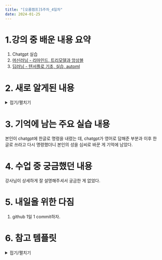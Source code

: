 ```yaml
---
title: "[오름캠프]5주차_4일차"
date: 2024-01-25
---
```


# 1.강의 중 배운 내용 요약  

1. Chatgpt 실습
2. [머신러닝 - 리마인드, 트리모델과 앙상블](https://colab.research.google.com/drive/1OmPWMWvZvnMfWcgoKNtlaee9TpD_LVYH?usp=sharing)
3. [딥러닝 - 텐서플로 기초, 실습, automl](https://colab.research.google.com/drive/12BV1tcwbRHQLEEchYWDo-IYNajiX-P97?usp=sharing)

# 2. 새로 알게된 내용

<details close>
<summary>접기/펼치기</summary>
<div markdown="1">

복습을 위해 블로그글을 작성하려고 보니 오늘 실습한 게 많고 대부분 chatgpt 상에서 이뤄진 거라 뭘 쓸지 오랬동안 정하지 못했다. 대충 수업끝나고 한 시간 뒤 쯤에서야 정할 수 있었다.

아무튼 금일은 chatgpt를 실습하면서 프롬프트 엔지니어링을 배웠다. 프롬프트 엔지니어링은 대충 말하자면 gpt에 입력할 프롬프트를 체계화하고 구조화하여 gpt로 하여금 더 좋은 답변을 만드는 작업이다. 즉, gpt를 쓰는 데, Good Input을 넣는 거라고 보면 된다.

금일 강사님은 다음과 같이 프롬프트에 사용될 제약조건을 하나 하나 다루면서 실습을 진행하셨다.

```markdown
[제약조건]
1. 새로운 창 생성
2. 역할 부여
3. 제약조건 / 입력문
4. 말투지정
5. 대상지정
6. 구분기호 활용
7. 단계별지침
8. 사례와 예시의 중요성
9. 구조화된 출력 지정의 중요성
10. 점진적인 구성
```

1. 새로운 창 : chatgpt도 여러 탭을 띄워서 사용할 수 있다. 그렇기 때문에 멀티태스킹으로 사용하는 게 효율이 더 좋다.
2. 역할 부여 : 그럼 이제 gpt에게 뭘 시킬지를 써줘야 하는 데, 이 때 명령을 내리는 본인이 누구인지를 명시하는 게 좋다. 예를 들어, 나는 개발자인 데, 블로그를 쓰고 싶어. 라고 하면 개발이라는 범위로 좁혀서 잘 답해준다.
3. 제약조건 / 입력문 : 그 다음에는 일종의 제약 또는 입력문을 지정해줘야한다. 제약같은 경우, 이런 건 들어가면 안 된다. 나이는 몇이다 등등을 제한하는 것으로 생각하면 좋다. 입력문 같은 경우, 광고문구에는 이모티콘도 포함해줘 같은 부가적으로 포함되야하는 것들을 넣는다.
4. 말투지정 : 영어야 중세 영어까지 올라가는 게 아니면, 포맷을 유지하는 이상 반말 구분이 없는 편이다. 하지만 한글의 경우, 글을 읽는 대상에 따라 존댓말인지 아닌지가 굉장히 중요해진다. 특히 고객, 선생님 상대로 반말을 쓸 수는 더욱이 없기에 존댓말을 쓸지 말지 잘 정해줘야한다. 
창의적인 작업을 만드는 경우라면 거기에 맞게 말투를 선정해도 좋다.
5. 대상지정 : 만일 chatgpt에게 메일을 써달라고 하는 경우는 메일을 받는 대상이 친구가 아닌 이상 그 대상에 맞는 형식으로 글을 작성해야한다. 이를 위해 대상을 지정해주면 대상에 맞게 글을 구조적으로 잘 써준다.
이 다음부터는 말 그대로 인지라 어떻게 설명할지를 모르겠다. 지금 이렇게 글 쓰는 것보다 실습 한번 더하고 교안 한 번 더 보는 게 더 나을 수 있을 정도다. 백문이 불여일견이라고 만일 수업을 제대로 안 듣고 이 글을 보고 있는 사람이 있다면 당장 교안을 보면서 실습을 해보길 바란다.
6. 구분기호 활용
7. 단계별 지침
8. 사례와 예시의 중요성
9. 구조화된 출력 지정의 중요성
10. 점진적인 구성


그 다음으로는 chatgpt의 활용에 대해 배웠다. 대표적으로는 위에 언급된 제약조건을 적절히 섞어서 템플릿으로 활용하는 것이다. 이를 통해 블로그 글도 쉽게 쓸 수 있고, 이 때 블로그 글이 검색엔진에 선택되도록 SEO까지 만질 수 도 있다는 것을 알게 되었다.

마지막으로는 기획과 서비스적인 측면을 다뤘다. 기획 부분으로는 chatgpt를 구글 문서와 연동하여 블로그 글 기획을 한번에 하는 실습을 했다. 서비스 부분으로는 실제 서비스의 뒷단에서 돌아가는 chatgpt의 작동을 colab 환경에서 체험했다. colab환경에서는 openapi에서 개인에게 제공한 secret key를 이용해 chatgpt의 api를 이용하여 colab상에서 chatgpt 서비스를 이용할 수 있었다. 이에 대해 구조적인 설명을 하려면 사용자 경험과 뒤에서 이루어지는 과정을 이해해야 한다. 그 과정은 다음과 같다. 

먼저 본인이 인공지능 앱을 사용해서 무언가 입력 후 결과를 보는 건 앞단(Front-End)에서 시각적으로 표현이 되는 것이다. 그리고 그 과정의 중간에서 사용자의 입력을 받아서 처리하여 사용자에게 결과를 전달하기까지는 뒷단(Back-End)에서 이루어진다. 이번 colab에서 진행한 부분은 그 뒷단에서 이루어지는 일을 실습해본 것이다. 

그런데 여기서 유의할 점이 api를 사용할 때마다 일정 과금이 발생한다는 점이다. 그에 대한 이유는 다음과 같이 설명할 수 있다. 

colab과 같은 뒷단에서는 당연히 chatgpt같이 거대한 서비스를 직접적으로 구축해서 붙여서 쓰기 어렵다. 그렇기에 그런 거대한 서비스를 api로 통신하여 입력을 주고, 그 결과를 원격지 서비스로부터 받게 된다. 이렇게 api를 쓰는 사람은 보통 자신의 서비스를 위해 chatgpt의 리소스를 끌어다 쓰기 때문에 chatgpt 사이트에 직접 들어가서 사용하는 일반 고객과는 다르게 과금을 매길 수 밖에 없다. 그렇기에 무료 모델인 gpt 3.5를 쓰더라도 리소스 사용에 대한 과금이 생길 수 밖에 없는 것이다.

그럼 그 과금비용은 비쌀까? 그렇지도 않다. 다만 gpt 3.5와 gpt 4의 이용요금이 크게 차이가 난다. 이런 점을 고려해보면, 텍스트 기반 서비스를 제공하고 최신 정보까지 필요한 게 아니라면 gpt 3.5를 서비스로 이용하는 게 좋을지 모른다는 생각이 들었다. 물론 gpt 4가 gpt 3.5에 비해서 학습한 하이퍼파라미터 수가 압도적으로 많기에 그만큼 성능도 좋고 범용적이고 비싸다는 점도 이해는 된다. 

그렇다하더라도 처음부터 과금은 되지 않게 가입 시 소정의 크레딧을 준다. 그 크레딧이 5 달러 정도 인데, 테스트나 체험정도로는 5달러까지 쓰는 데는 꽤 걸리겠다 싶을 정도로 과금은 적당해보였다. 그런데 강사님에게 주어져있던 크레딧과 비교해보니 크게 차이가 났다. 하지만 이 부분도 이해할만 했다. 이는 chatgpt의 서비스적 성격 때문이다. 불만이 있는 사람은 다음과 같이 말할 수 있다.

AWS, GCP 처럼 나중에 가입해도 똑같은 프리티어 기간이나 크레딧을 주면 안 되냐?  
이런 불만에 대한 답은 안 된다이다. 이건 chatgpt의 서비스가 가지는 성격이 AWS,GCP와는 달라서 그럴 수 밖에 없다고 단정 지을 수 있다. 일단 AWS나 GCP는 Cloud Service Provider 이고 그 사용자와 사용 분야가 한정되어 있으니, 비교적 여유가 있어 크레딧이나 프리티어 기간을 아직까지도 좋게 줄 수 있다. 하지만 chatgpt의 경우, 잠재고객이 '무궁무진한 분야' + '일반인~전문가'까지로 확장되니 고객확보용으로 초기에만 많이 주고 사용자 풀이 많아지면 그만큼 적게 줄 수 밖에 없다. 왜냐하면 사용자풀이 많아지면 그만큼 드는 리소스 확충 및 소모 비용이 커지게 되어서, 크레딧 정책을 손대지 않고는 장사를 할 수 없기 때문이다. 만약 chatgpt가 마트의 미끼상품처럼 고객이 많아질수록 손해를 보는 서비스여도 그와 함께 메인 서비스가 이익을 보는 것이면 상관없을 수 있다. 하지만 chatgpt는 openai의 메인 서비스 중 하나이기에 초기 사용자와 후발대 간 형평성은 있을 수가 없는 것이다.

</div>
</details>


# 3. 기억에 남는 주요 실습 내용
본인이 chatgpt에 한글로 명령을 내렸는 데, chatgpt가 영어로 답해준 부분과 이후 한글로 쓰라고 다시 명령했더니 본인의 성을 심씨로 바꾼 게 기억에 남았다.

# 4. 수업 중 궁금했던 내용
강사님이 상세하게 잘 설명해주셔서 궁금한 게 없었다.

# 5. 내일을 위한 다짐
1. github 1일 1 commit하자.

# 6. 참고 템플릿

<details close>
<summary>접기/펼치기</summary>
<div markdown="1">
    
    [오늘 강의 요약 정리] - 오늘 어떤 것을 배웠나요?

    [오늘의 발견] - 오늘 배웠던 것 중에 처음 알았던 것은 어떤 것이 있었나요?

    [오늘의 실습] - 실습때 했던 코드를 첨부하는 것을 추천드립니다.

    [오늘의 질문] - 이해가 가지 않았다던가? 추가적으로 궁금한 것을 정리해보세요.

    [오늘의 복습] - 남은 시간 동안 어떻게 복습할 것인지?

    [내일을 위한 다짐] - 개인적인 피드백을 적어보고, 중간에 마음이 꺾이지 않기 위해 나의 다짐을 적어보고, 오늘을 정리해봅시다.

</div>
</details>